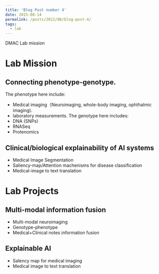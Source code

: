 ```yaml
---
title: 'Blog Post number 4'
date: 2015-08-14
permalink: /posts/2012/08/blog-post-4/
tags:
  - lab
---
```


DMAC Lab mission

Lab Mission
======

Connecting phenotype-genotype. 
-------------
The phenotype here include:
- Medical imaging（Neuroimaging, whole-body imaging, ophthalmic imaging). 
- laboratory measurements.
The genotype here includes:
- DNA (SNPs)
- RNASeq
- Protenomics

Clinical/biological explainability of AI systems
------
- Medical Image Segmentation
- Saliency-map/Attention machenisms for disease classification
- Medical-image to text translation


Lab Projects
======
Multi-modal information fusion
------
- Multi-modal neuroimaging
- Genotype-phenotype
- Medical+Clinical notes information fusion

Explainable AI
--------
- Salency map for medical imaging
- Medical image to text translation

